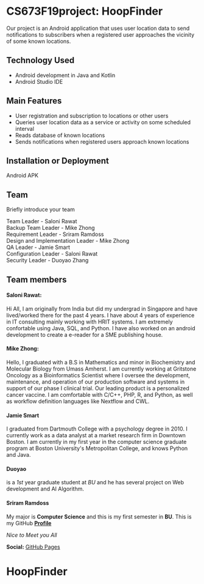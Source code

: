 # CS673F19project: HoopFinder

Our project is an Android application that uses user location data to send notifications to subscribers when a registered user approaches the vicinity of some known locations.

## Technology Used 

* Android development in Java and Kotlin
* Android Studio IDE

## Main Features

* User registration and subscription to locations or other users
* Queries user location data as a service or activity on some scheduled interval
* Reads database of known locations
* Sends notifications when registered users approach known locations

## Installation or Deployment

Android APK

## Team
Briefly introduce your team

Team Leader - Saloni Rawat<br>
Backup Team Leader - Mike Zhong<br>
Requirement Leader - Sriram Ramdoss<br>
Design and Implementation Leader - Mike Zhong <br>
QA Leader - Jamie Smart<br>
Configuration Leader - Saloni Rawat<br>
Security Leader - Duoyao Zhang<br>

## Team members
#### Saloni Rawat: 
Hi All, 
I am originally from India but did my undergrad in Singapore and have lived/worked there for the past 4 years. I have about 4 years of experience in IT consulting mainly working with HRIT systems. I am extremely confortable using Java, SQL, and Python. I have also worked on an android development to create a e-reader for a SME publishing house. 

#### Mike Zhong:
Hello, I graduated with a B.S in Mathematics and minor in Biochemistry and Molecular Biology from Umass Amherst. I am currently working at Gritstone Oncology as a Bioinformatics Scientist where I oversee the development, maintenance, and operation of our production software and systems in support of our phase I clinical trial. Our leading product is a personalized cancer vaccine. I am comfortable with C/C++, PHP, R, and Python, as well as workflow definition languages like Nextflow and CWL. 


#### Jamie Smart
I graduated from Dartmouth College with a psychology degree in 2010. I currently work as a data analyst at a market research firm in Downtown Boston. I am currently in my first year in the computer science graduate program at Boston University's Metropolitan College, and knows Python and Java.

#### Duoyao
is a *1st* year graduate student at *BU* and he has several project on Web development and AI Algorithm.

#### Sriram Ramdoss
My major is **Computer Science** and this is my first semester in **BU**. This is my GitHub **[Profile](https://github.com/srambtech)**

*Nice to Meet you All*

**Social:** [GitHub Pages](https://github.com/zever4ever/Zever/)

# HoopFinder
